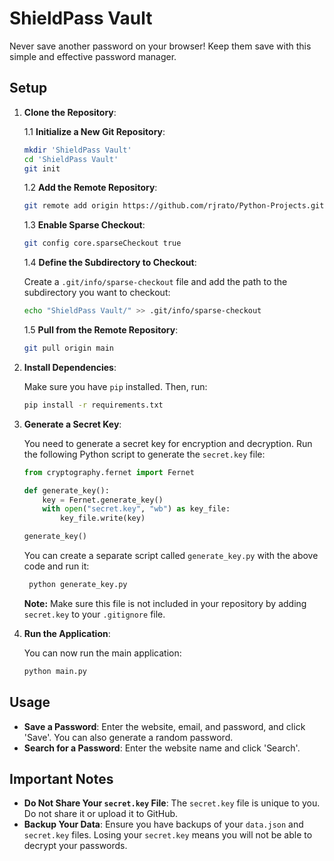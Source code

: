 # ShieldPass Vault

Never save another password on your browser! Keep them save with this simple and effective password manager.

## Setup

1. **Clone the Repository**:
 
   1.1 **Initialize a New Git Repository**:

    ```sh
    mkdir 'ShieldPass Vault'
    cd 'ShieldPass Vault'
    git init
    ```

    1.2 **Add the Remote Repository**:

    ```sh
    git remote add origin https://github.com/rjrato/Python-Projects.git
    ```

    1.3 **Enable Sparse Checkout**:

    ```sh
    git config core.sparseCheckout true
    ```

    1.4 **Define the Subdirectory to Checkout**:

    Create a `.git/info/sparse-checkout` file and add the path to the subdirectory you want to checkout:

    ```sh
    echo "ShieldPass Vault/" >> .git/info/sparse-checkout
    ```

    1.5 **Pull from the Remote Repository**:

    ```sh
    git pull origin main
    ```

2. **Install Dependencies**:

    Make sure you have `pip` installed. Then, run:

    ```sh
    pip install -r requirements.txt
    ```

3. **Generate a Secret Key**:

   You need to generate a secret key for encryption and decryption. Run the following Python script to generate the `secret.key` file:

   ```python
   from cryptography.fernet import Fernet

   def generate_key():
       key = Fernet.generate_key()
       with open("secret.key", "wb") as key_file:
           key_file.write(key)
   
   generate_key()
   ```

   You can create a separate script called `generate_key.py` with the above code and run it:

   ```sh
    python generate_key.py
    ```

    **Note:** Make sure this file is not included in your repository by adding `secret.key` to your `.gitignore` file.

4. **Run the Application**:

    You can now run the main application:

    ```sh
    python main.py
    ```

## Usage

- **Save a Password**: Enter the website, email, and password, and click 'Save'. You can also generate a random password.
- **Search for a Password**: Enter the website name and click 'Search'.

## Important Notes

- **Do Not Share Your `secret.key` File**: The `secret.key` file is unique to you. Do not share it or upload it to GitHub.
- **Backup Your Data**: Ensure you have backups of your `data.json` and `secret.key` files. Losing your `secret.key` means you will not be able to decrypt your passwords.
